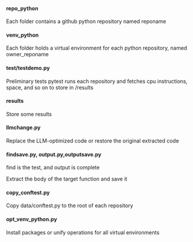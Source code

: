 #### repo_python 

Each folder contains a github python repository named reponame

#### venv_python

Each folder holds a virtual environment for each python repository, named owner_reponame



#### test/testdemo.py

Preliminary tests pytest runs each repository and fetches cpu instructions, space, and so on to store in /results



#### results

Store some results



#### llmchange.py

Replace the LLM-optimized code or restore the original extracted code



#### findsave.py, output.py,outputsave.py

find is the test, and output is complete

Extract the body of the target function and save it



#### copy_conftest.py

Copy data/conftest.py to the root of each repository



#### opt_venv_python.py

Install packages or unify operations for all virtual environments










